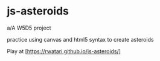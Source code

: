 # js-asteroids

a/A W5D5 project

practice using canvas and html5 syntax to create asteroids

Play at [https://rwatari.github.io/js-asteroids/]

[https://rwatari.github.io/js-asteroids/]: https://rwatari.github.io/js-asteroids/
